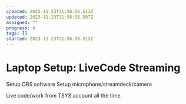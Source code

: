 ```yaml
---
created: 2023-11-23T21:58:58.513Z
updated: 2023-11-23T21:58:58.507Z
assigned: ""
progress: 0
tags: []
started: 2023-11-23T21:58:58.513Z
---
```


# Laptop Setup: LiveCode Streaming

Setup OBS software
Setup microphone/streamdeck/camera

Live code/work from TSYS account all the time. 
